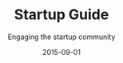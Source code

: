 ---
title: Startup Guide
subtitle: Engaging the startup community
layout: default
modal-id: 2
date: 2015-09-01
img: startup.png
thumbnail: startup-thumbnail.png
alt: Screenshot of Startup.Miami
project-date: August 2015 to present
project-url: https://thenewtropic.com/startups/
description: Miami's growing startup scene has been attracting talent, capital and plenty of buzz during the past few years. With all that energy comes an exponential need for connection and communication. We worked with Knight Foundation to create resources that help new arrivals get into the scene, find and hire talent, and raise capital. With ongoing multimedia storytelling, and a toolkit of curated, community-submitted resources, the startup guide weaves together and provides entry into Miami's burgeoning startup community.
---